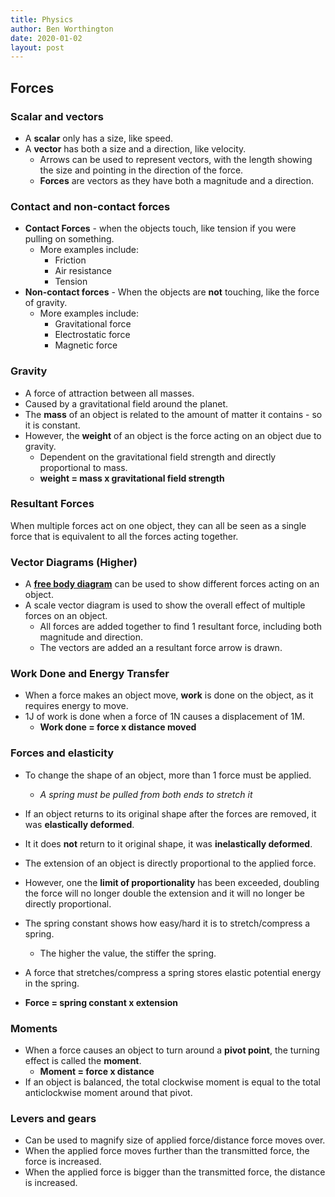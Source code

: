 ```yaml
---
title: Physics
author: Ben Worthington
date: 2020-01-02
layout: post
---
```


## Forces

### Scalar and vectors

* A __scalar__ only has a size, like speed.
* A __vector__ has both a size and a direction, like velocity.
    * Arrows can be used to represent vectors, with the length showing the size and pointing in the direction of the force.
    * __Forces__ are vectors as they have both a magnitude and a direction.

### Contact and non-contact forces

* __Contact Forces__ - when the objects touch, like tension if you were pulling on something.
    * More examples include:
        * Friction
        * Air resistance
        * Tension
* __Non-contact forces__ - When the objects are __not__ touching, like the force of gravity.
    * More examples include:
        * Gravitational force
        * Electrostatic force
        * Magnetic force

### Gravity

* A force of attraction between all masses.
* Caused by a gravitational field around the planet.
* The __mass__ of an object is related to the amount of matter it contains - so it is constant.
* However, the __weight__ of an object is the force acting on an object due to gravity.
    * Dependent on the gravitational field strength and directly proportional to mass.
    * __weight = mass x gravitational field strength__

### Resultant Forces

When multiple forces act on one object, they can all be seen as a single force that is equivalent to all the forces acting together.

### Vector Diagrams (Higher)

* A [__free body diagram__](https://www.bbc.co.uk/bitesize/guides/zpwhrwx/revision/3) can be used to show different forces acting on an object.
* A scale vector diagram is used to show the overall effect of multiple forces on an object.
    * All forces are added together to find 1 resultant force, including both magnitude and direction.
    * The vectors are added an a resultant force arrow is drawn.

### Work Done and Energy Transfer

* When a force makes an object move, __work__ is done on the object, as it requires energy to move.
* 1J of work is done when a force of 1N causes a displacement of 1M.
    * __Work done = force x distance moved__

### Forces and elasticity

* To change the shape of an object, more than 1 force must be applied.
    * _A spring must be pulled from both ends to stretch it_
* If an object returns to its original shape after the forces are removed, it was __elastically deformed__.
* It it does __not__ return to it original shape, it was __inelastically deformed__.
* The extension of an object is directly proportional to the applied force.
* However, one the __limit of proportionality__ has been exceeded, doubling the force will no longer double the extension and it will no longer be directly proportional.

* The spring constant shows how easy/hard it is to stretch/compress a spring.
    * The higher the value, the stiffer the spring.
* A force that stretches/compress a spring stores elastic potential energy in the spring.
* __Force = spring constant x extension__ 

### Moments

* When a force causes an object to turn around a __pivot point__, the turning effect is called the __moment__.
    * __Moment = force x distance__
* If an object is balanced, the total clockwise moment is equal to the total anticlockwise moment around that pivot.

### Levers and gears

* Can be used to magnify size of applied force/distance force moves over.
* When the applied force moves further than the transmitted force, the force is increased.
* When the applied force is bigger than the transmitted force, the distance is increased.